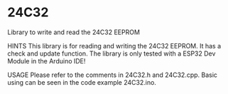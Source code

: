 # 24C32
Library to write and read the 24C32 EEPROM

HINTS
This library is for reading and writing the 24C32 EEPROM. It has a check and update function.
The library is only tested with a ESP32 Dev Module in the Arduino IDE!

USAGE
Please refer to the comments in 24C32.h and 24C32.cpp. Basic using can be seen in the code example 24C32.ino.
